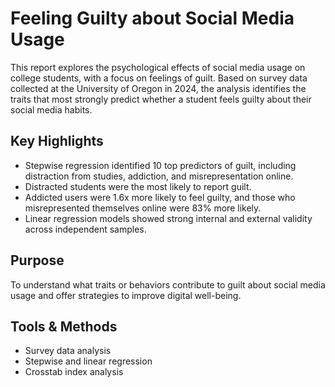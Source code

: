# Feeling Guilty about Social Media Usage

This report explores the psychological effects of social media usage on college students, with a focus on feelings of guilt. Based on survey data collected at the University of Oregon in 2024, the analysis identifies the traits that most strongly predict whether a student feels guilty about their social media habits.

## Key Highlights
- Stepwise regression identified 10 top predictors of guilt, including distraction from studies, addiction, and misrepresentation online.
- Distracted students were the most likely to report guilt.
- Addicted users were 1.6x more likely to feel guilty, and those who misrepresented themselves online were 83% more likely.
- Linear regression models showed strong internal and external validity across independent samples.

## Purpose
To understand what traits or behaviors contribute to guilt about social media usage and offer strategies to improve digital well-being.

## Tools & Methods
- Survey data analysis
- Stepwise and linear regression
- Crosstab index analysis

